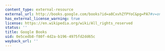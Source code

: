 ```yaml
---
content_type: external-resource
external_url: http://books.google.com/books?id=a8CxvhZfPYoC&pg=PA7#v=onepage
has_external_license_warning: true
license: https://en.wikipedia.org/wiki/All_rights_reserved
status: ''
title: Google Books
uid: 0e5cedb8-f80f-4d2a-b196-4975fd2dd65c
wayback_url: ''
---
```

